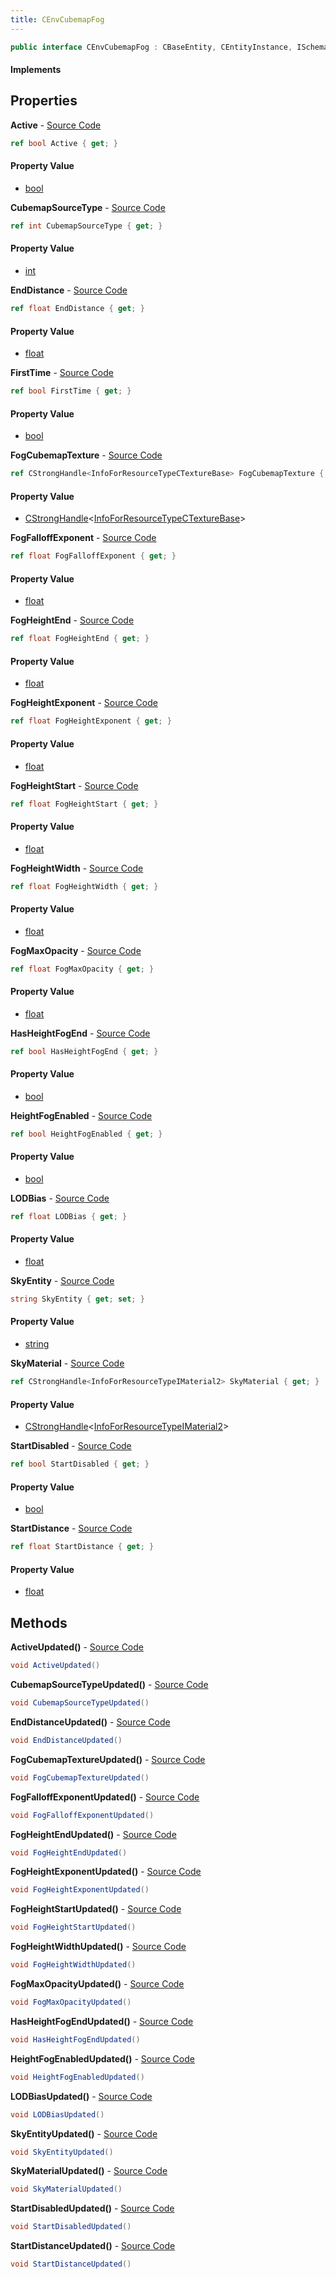 ```yaml
---
title: CEnvCubemapFog
---
```


```csharp
public interface CEnvCubemapFog : CBaseEntity, CEntityInstance, ISchemaClass<CEntityInstance>, ISchemaClass<CBaseEntity>, ISchemaClass<CEnvCubemapFog>, ISchemaField, ISchemaClass, INativeHandle
```

#### Implements

## Properties

**Active** - [Source Code](https://github.com/swiftly-solution/swiftlys2/blob/main/managed/src/SwiftlyS2.Generated/Schemas/Interfaces/CEnvCubemapFog.cs#L34)

```csharp
ref bool Active { get; }
```

#### Property Value

- [bool](https://learn.microsoft.com/dotnet/api/system.boolean)

**CubemapSourceType** - [Source Code](https://github.com/swiftly-solution/swiftlys2/blob/main/managed/src/SwiftlyS2.Generated/Schemas/Interfaces/CEnvCubemapFog.cs#L40)

```csharp
ref int CubemapSourceType { get; }
```

#### Property Value

- [int](https://learn.microsoft.com/dotnet/api/system.int32)

**EndDistance** - [Source Code](https://github.com/swiftly-solution/swiftlys2/blob/main/managed/src/SwiftlyS2.Generated/Schemas/Interfaces/CEnvCubemapFog.cs#L16)

```csharp
ref float EndDistance { get; }
```

#### Property Value

- [float](https://learn.microsoft.com/dotnet/api/system.single)

**FirstTime** - [Source Code](https://github.com/swiftly-solution/swiftlys2/blob/main/managed/src/SwiftlyS2.Generated/Schemas/Interfaces/CEnvCubemapFog.cs#L50)

```csharp
ref bool FirstTime { get; }
```

#### Property Value

- [bool](https://learn.microsoft.com/dotnet/api/system.boolean)

**FogCubemapTexture** - [Source Code](https://github.com/swiftly-solution/swiftlys2/blob/main/managed/src/SwiftlyS2.Generated/Schemas/Interfaces/CEnvCubemapFog.cs#L46)

```csharp
ref CStrongHandle<InfoForResourceTypeCTextureBase> FogCubemapTexture { get; }
```

#### Property Value

- [CStrongHandle](/docs/api/shared/natives/cstronghandle-1)<[InfoForResourceTypeCTextureBase](/docs/api/shared/schemadefinitions/infoforresourcetypectexturebase)>

**FogFalloffExponent** - [Source Code](https://github.com/swiftly-solution/swiftlys2/blob/main/managed/src/SwiftlyS2.Generated/Schemas/Interfaces/CEnvCubemapFog.cs#L20)

```csharp
ref float FogFalloffExponent { get; }
```

#### Property Value

- [float](https://learn.microsoft.com/dotnet/api/system.single)

**FogHeightEnd** - [Source Code](https://github.com/swiftly-solution/swiftlys2/blob/main/managed/src/SwiftlyS2.Generated/Schemas/Interfaces/CEnvCubemapFog.cs#L26)

```csharp
ref float FogHeightEnd { get; }
```

#### Property Value

- [float](https://learn.microsoft.com/dotnet/api/system.single)

**FogHeightExponent** - [Source Code](https://github.com/swiftly-solution/swiftlys2/blob/main/managed/src/SwiftlyS2.Generated/Schemas/Interfaces/CEnvCubemapFog.cs#L30)

```csharp
ref float FogHeightExponent { get; }
```

#### Property Value

- [float](https://learn.microsoft.com/dotnet/api/system.single)

**FogHeightStart** - [Source Code](https://github.com/swiftly-solution/swiftlys2/blob/main/managed/src/SwiftlyS2.Generated/Schemas/Interfaces/CEnvCubemapFog.cs#L28)

```csharp
ref float FogHeightStart { get; }
```

#### Property Value

- [float](https://learn.microsoft.com/dotnet/api/system.single)

**FogHeightWidth** - [Source Code](https://github.com/swiftly-solution/swiftlys2/blob/main/managed/src/SwiftlyS2.Generated/Schemas/Interfaces/CEnvCubemapFog.cs#L24)

```csharp
ref float FogHeightWidth { get; }
```

#### Property Value

- [float](https://learn.microsoft.com/dotnet/api/system.single)

**FogMaxOpacity** - [Source Code](https://github.com/swiftly-solution/swiftlys2/blob/main/managed/src/SwiftlyS2.Generated/Schemas/Interfaces/CEnvCubemapFog.cs#L38)

```csharp
ref float FogMaxOpacity { get; }
```

#### Property Value

- [float](https://learn.microsoft.com/dotnet/api/system.single)

**HasHeightFogEnd** - [Source Code](https://github.com/swiftly-solution/swiftlys2/blob/main/managed/src/SwiftlyS2.Generated/Schemas/Interfaces/CEnvCubemapFog.cs#L48)

```csharp
ref bool HasHeightFogEnd { get; }
```

#### Property Value

- [bool](https://learn.microsoft.com/dotnet/api/system.boolean)

**HeightFogEnabled** - [Source Code](https://github.com/swiftly-solution/swiftlys2/blob/main/managed/src/SwiftlyS2.Generated/Schemas/Interfaces/CEnvCubemapFog.cs#L22)

```csharp
ref bool HeightFogEnabled { get; }
```

#### Property Value

- [bool](https://learn.microsoft.com/dotnet/api/system.boolean)

**LODBias** - [Source Code](https://github.com/swiftly-solution/swiftlys2/blob/main/managed/src/SwiftlyS2.Generated/Schemas/Interfaces/CEnvCubemapFog.cs#L32)

```csharp
ref float LODBias { get; }
```

#### Property Value

- [float](https://learn.microsoft.com/dotnet/api/system.single)

**SkyEntity** - [Source Code](https://github.com/swiftly-solution/swiftlys2/blob/main/managed/src/SwiftlyS2.Generated/Schemas/Interfaces/CEnvCubemapFog.cs#L44)

```csharp
string SkyEntity { get; set; }
```

#### Property Value

- [string](https://learn.microsoft.com/dotnet/api/system.string)

**SkyMaterial** - [Source Code](https://github.com/swiftly-solution/swiftlys2/blob/main/managed/src/SwiftlyS2.Generated/Schemas/Interfaces/CEnvCubemapFog.cs#L42)

```csharp
ref CStrongHandle<InfoForResourceTypeIMaterial2> SkyMaterial { get; }
```

#### Property Value

- [CStrongHandle](/docs/api/shared/natives/cstronghandle-1)<[InfoForResourceTypeIMaterial2](/docs/api/shared/schemadefinitions/infoforresourcetypeimaterial2)>

**StartDisabled** - [Source Code](https://github.com/swiftly-solution/swiftlys2/blob/main/managed/src/SwiftlyS2.Generated/Schemas/Interfaces/CEnvCubemapFog.cs#L36)

```csharp
ref bool StartDisabled { get; }
```

#### Property Value

- [bool](https://learn.microsoft.com/dotnet/api/system.boolean)

**StartDistance** - [Source Code](https://github.com/swiftly-solution/swiftlys2/blob/main/managed/src/SwiftlyS2.Generated/Schemas/Interfaces/CEnvCubemapFog.cs#L18)

```csharp
ref float StartDistance { get; }
```

#### Property Value

- [float](https://learn.microsoft.com/dotnet/api/system.single)

## Methods

**ActiveUpdated()** - [Source Code](https://github.com/swiftly-solution/swiftlys2/blob/main/managed/src/SwiftlyS2.Generated/Schemas/Interfaces/CEnvCubemapFog.cs#L61)

```csharp
void ActiveUpdated()
```

**CubemapSourceTypeUpdated()** - [Source Code](https://github.com/swiftly-solution/swiftlys2/blob/main/managed/src/SwiftlyS2.Generated/Schemas/Interfaces/CEnvCubemapFog.cs#L64)

```csharp
void CubemapSourceTypeUpdated()
```

**EndDistanceUpdated()** - [Source Code](https://github.com/swiftly-solution/swiftlys2/blob/main/managed/src/SwiftlyS2.Generated/Schemas/Interfaces/CEnvCubemapFog.cs#L52)

```csharp
void EndDistanceUpdated()
```

**FogCubemapTextureUpdated()** - [Source Code](https://github.com/swiftly-solution/swiftlys2/blob/main/managed/src/SwiftlyS2.Generated/Schemas/Interfaces/CEnvCubemapFog.cs#L67)

```csharp
void FogCubemapTextureUpdated()
```

**FogFalloffExponentUpdated()** - [Source Code](https://github.com/swiftly-solution/swiftlys2/blob/main/managed/src/SwiftlyS2.Generated/Schemas/Interfaces/CEnvCubemapFog.cs#L54)

```csharp
void FogFalloffExponentUpdated()
```

**FogHeightEndUpdated()** - [Source Code](https://github.com/swiftly-solution/swiftlys2/blob/main/managed/src/SwiftlyS2.Generated/Schemas/Interfaces/CEnvCubemapFog.cs#L57)

```csharp
void FogHeightEndUpdated()
```

**FogHeightExponentUpdated()** - [Source Code](https://github.com/swiftly-solution/swiftlys2/blob/main/managed/src/SwiftlyS2.Generated/Schemas/Interfaces/CEnvCubemapFog.cs#L59)

```csharp
void FogHeightExponentUpdated()
```

**FogHeightStartUpdated()** - [Source Code](https://github.com/swiftly-solution/swiftlys2/blob/main/managed/src/SwiftlyS2.Generated/Schemas/Interfaces/CEnvCubemapFog.cs#L58)

```csharp
void FogHeightStartUpdated()
```

**FogHeightWidthUpdated()** - [Source Code](https://github.com/swiftly-solution/swiftlys2/blob/main/managed/src/SwiftlyS2.Generated/Schemas/Interfaces/CEnvCubemapFog.cs#L56)

```csharp
void FogHeightWidthUpdated()
```

**FogMaxOpacityUpdated()** - [Source Code](https://github.com/swiftly-solution/swiftlys2/blob/main/managed/src/SwiftlyS2.Generated/Schemas/Interfaces/CEnvCubemapFog.cs#L63)

```csharp
void FogMaxOpacityUpdated()
```

**HasHeightFogEndUpdated()** - [Source Code](https://github.com/swiftly-solution/swiftlys2/blob/main/managed/src/SwiftlyS2.Generated/Schemas/Interfaces/CEnvCubemapFog.cs#L68)

```csharp
void HasHeightFogEndUpdated()
```

**HeightFogEnabledUpdated()** - [Source Code](https://github.com/swiftly-solution/swiftlys2/blob/main/managed/src/SwiftlyS2.Generated/Schemas/Interfaces/CEnvCubemapFog.cs#L55)

```csharp
void HeightFogEnabledUpdated()
```

**LODBiasUpdated()** - [Source Code](https://github.com/swiftly-solution/swiftlys2/blob/main/managed/src/SwiftlyS2.Generated/Schemas/Interfaces/CEnvCubemapFog.cs#L60)

```csharp
void LODBiasUpdated()
```

**SkyEntityUpdated()** - [Source Code](https://github.com/swiftly-solution/swiftlys2/blob/main/managed/src/SwiftlyS2.Generated/Schemas/Interfaces/CEnvCubemapFog.cs#L66)

```csharp
void SkyEntityUpdated()
```

**SkyMaterialUpdated()** - [Source Code](https://github.com/swiftly-solution/swiftlys2/blob/main/managed/src/SwiftlyS2.Generated/Schemas/Interfaces/CEnvCubemapFog.cs#L65)

```csharp
void SkyMaterialUpdated()
```

**StartDisabledUpdated()** - [Source Code](https://github.com/swiftly-solution/swiftlys2/blob/main/managed/src/SwiftlyS2.Generated/Schemas/Interfaces/CEnvCubemapFog.cs#L62)

```csharp
void StartDisabledUpdated()
```

**StartDistanceUpdated()** - [Source Code](https://github.com/swiftly-solution/swiftlys2/blob/main/managed/src/SwiftlyS2.Generated/Schemas/Interfaces/CEnvCubemapFog.cs#L53)

```csharp
void StartDistanceUpdated()
```

